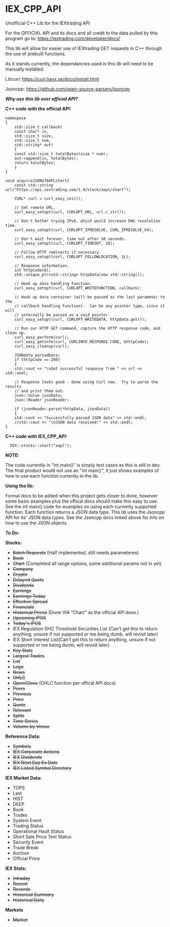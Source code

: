 # IEX_CPP_API
Unofficial C++ Lib for the IEXtrading API 

For the OFFICIAL API and its docs and  all credit to the data pulled by this program go to: https://iextrading.com/developer/docs/

This lib will allow for easier use of IEXtrading GET requests in C++ through the use of prebuilt functions. 

As it stands currently, the dependancies used in this lib will need to be manually installed:

Libcurl: https://curl.haxx.se/docs/install.html

Jsoncpp: https://github.com/open-source-parsers/jsoncpp

**_Why use this lib over official API?_**

   **C++ code with the official API:**
    
    namespace
    {
        std::size_t callback(
        const char* in,
        std::size_t size,
        std::size_t num,
        std::string* out)
        {
        const std::size_t totalBytes(size * num);
        out->append(in, totalBytes);
        return totalBytes;
        }
    }

    void acquireJSONofAAPLchart{
        const std::string url("https://api.iextrading.com/1.0/stock/aapl/chart");
        
        CURL* curl = curl_easy_init();
        
        // Set remote URL.
        curl_easy_setopt(curl, CURLOPT_URL, url.c_str());
        
        // Don't bother trying IPv6, which would increase DNS resolution time.
        curl_easy_setopt(curl, CURLOPT_IPRESOLVE, CURL_IPRESOLVE_V4);
        
        // Don't wait forever, time out after 10 seconds.
        curl_easy_setopt(curl, CURLOPT_TIMEOUT, 10);
        
        // Follow HTTP redirects if necessary.
        curl_easy_setopt(curl, CURLOPT_FOLLOWLOCATION, 1L);
        
        // Response information.
        int httpCode(0);
        std::unique_ptr<std::string> httpData(new std::string());
        
        // Hook up data handling function.
        curl_easy_setopt(curl, CURLOPT_WRITEFUNCTION, callback);
        
        // Hook up data container (will be passed as the last parameter to the
        // callback handling function).  Can be any pointer type, since it will
        // internally be passed as a void pointer.
        curl_easy_setopt(curl, CURLOPT_WRITEDATA, httpData.get());
        
        // Run our HTTP GET command, capture the HTTP response code, and clean up.
        curl_easy_perform(curl);
        curl_easy_getinfo(curl, CURLINFO_RESPONSE_CODE, &httpCode);
        curl_easy_cleanup(curl);
        
        JSONdata parsedData;
        if (httpCode == 200)
        {
        std::cout << "\nGot successful response from " << url << std::endl;
        
        // Response looks good - done using Curl now.  Try to parse the results
        // and print them out.
        Json::Value jsonData;
        Json::Reader jsonReader;
        
        if (jsonReader.parse(*httpData, jsonData))
        {
        std::cout << "Successfully parsed JSON data" << std::endl;
        //std::cout << "\nJSON data received:" << std::endl;
    }
   
   **C++ code with IEX_CPP_API:**
   
      IEX::stocks::chart("aapl");


**NOTE:**

The code currently in "int main()" is simply test cases as this is still in dev. The final product would not use an "int main()", it just shows examples of how to use each function currently in the lib. 

**Using the lib:**

Formal docs to be added when this project gets closer to done, however some basic examples plus the offical docs should make this easy to use. See the int main() code for examples on using each currently supported function. Each function returns a JSON data type. This lib uses the Jsoncpp API for its' JSON data types. See the Jsoncpp docs linked above for info on how to use the JSON objects. 



**_To Do:_**

**Stocks:**
 - ~~Batch Requests~~ (Half implemented, still needs parameteres)
 - ~~Book~~
 - ~~Chart~~ (Completed all range options, some additional params not in yet)
 - ~~Company~~
 - ~~Crypto~~
 - ~~Delayed Quote~~
 - ~~Dividends~~
 - ~~Earnings~~
 - ~~Earnings Today~~
 - ~~Effective Spread~~
 - ~~Financials~~
 - ~~Historical Prices~~ (Done VIA "Chart" as the official API does.)
 - ~~Upcoming IPOS~~
 - ~~Today's IPOS~~
 - IEX Regulation SHO Threshold Securities List (Can't get this to return anything, unsure if not supported or me being dumb, will revisit later)
 - IEX Short Interest List(Can't get this to return anything, unsure if not supported or me being dumb, will revisit later)
 - ~~Key Stats~~
 - ~~Largest Trades~~
 - ~~List~~
 - ~~Logo~~
 - ~~News~~
 - ~~OHLC~~
 - ~~Open/Close~~ (OHLC function per offical API docs)
 - ~~Peers~~
 - ~~Previous~~
 - ~~Price~~
 - ~~Quote~~
 - ~~Relevant~~
 - ~~Splits~~
 - ~~Time Series~~
 - ~~Volume by Venue~~

**Reference Data:**
 - ~~Symbols~~
 - ~~IEX Corporate Actions~~
 - ~~IEX Dividends~~
 - ~~IEX Next Day Ex Date~~
 - ~~IEX Listed Symbol Directory~~

**IEX Market Data:**
 - TOPS
 - Last
 - HIST
 - DEEP
 - Book
 - Trades
 - System Event
 - Trading Status
 - Operational Hault Status
 - Short Sale Price Test Status
 - Security Event
 - Trade Break
 - Auction 
 - Official Price
  
**IEX Stats:**
 - ~~Intraday~~
 - ~~Recent~~
 - ~~Records~~
 - ~~Historical Summary~~
 - ~~Historical Daily~~
  
**Markets**
 - ~~Market~~
